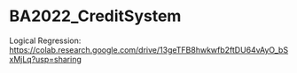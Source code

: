 # BA2022_CreditSystem

Logical Regression:
https://colab.research.google.com/drive/13geTFB8hwkwfb2ftDU64vAyO_bSxMjLq?usp=sharing

